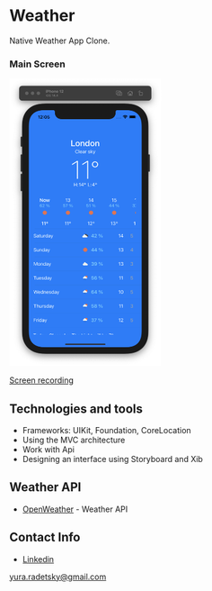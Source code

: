 # Weather


Native Weather App Clone.

### Main Screen
<img src="images/1-screen.png" alt="" width = "270" height = "510">

[Screen recording](https://youtu.be/yklMPJ5w7to) 

## Technologies and tools
* Frameworks: UIKit, Foundation,  CoreLocation
* Using the MVC architecture
* Work with Api
* Designing an interface using Storyboard and Xib 

## Weather API
* [OpenWeather](https://openweathermap.org) - Weather API

## Contact Info
* [Linkedin](https://www.linkedin.com/in/radetsky) 

yura.radetsky@gmail.com



